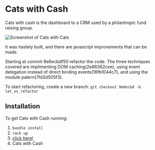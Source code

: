 Cats with Cash
==============

Cats with cash is the dashboard to a CRM used by a philantropic fund raising group. 

![Screenshot of Cats with Cats](http://i.imgur.com/m4P4jBa.png)

It was hastely built, and there are javascript improvements that can be made. 


Starting at commit 9e6ecbdf50 refactor the code. The three techniques covered are implimenting DOM caching(2e86362cee), using event delegation instead of direct binding events(16fb1044c7), and using the module patern(7fd3d505f3). 


To start refactoring, create a new branch: 
`git checkout 9e6ecbd -b let_us_refactor`


## Installation

To get Cats with Cash running:
1. `bundle install`
2. `rack up`
3. [click here!](http://localhost:4567/)
4. Cats with Cash